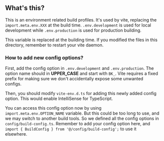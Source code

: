 ## What's this?

This is an environment related build profiles. It's used by vite, replacing the `import.meta.env.XXX` at the build time.
`.env.development` is used for local development while `.env.production` is used for production building.

This variable is replaced at the building time. If you modified the files in this directory, remember to restart your
vite daemon.

### How to add new config options?

First, add the config option in `.env.development` and `.env.production`. The option name should in **UPPER_CASE** and
start with `BK_`. Vite requires a fixed prefix for making sure we don't accidentally expose some unwanted configs.

Then, you should modify `vite-env.d.ts` for adding this newly added config option. This would enable IntelliSense for TypeScript. 

You can access this config option now by using `import.meta.env.OPTION_NAME` variable. But this could be too long to use,
and we may switch to another build tools. So we defined all the config options in `config/build-config.ts`.
Remember to add your config option here, and `import { BuildConfig } from '@/config/build-config';` to use it elsewhere.
